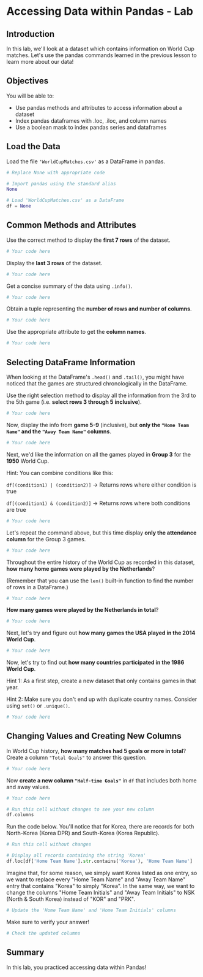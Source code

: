 # Accessing Data within Pandas - Lab

## Introduction

In this lab, we'll look at a dataset which contains information on World Cup matches. Let's use the pandas commands learned in the previous lesson to learn more about our data!

## Objectives

You will be able to: 

- Use pandas methods and attributes to access information about a dataset 
- Index pandas dataframes with .loc, .iloc, and column names 
- Use a boolean mask to index pandas series and dataframes

## Load the Data

Load the file `'WorldCupMatches.csv'` as a DataFrame in pandas.


```python
# Replace None with appropriate code

# Import pandas using the standard alias
None

# Load 'WorldCupMatches.csv' as a DataFrame
df = None
```

## Common Methods and Attributes

Use the correct method to display the **first 7 rows** of the dataset.


```python
# Your code here
```

Display the **last 3 rows** of the dataset.


```python
# Your code here
```

Get a concise summary of the data using `.info()`. 


```python
# Your code here
```

Obtain a tuple representing the **number of rows and number of columns**.


```python
# Your code here
```

Use the appropriate attribute to get the **column names**.


```python
# Your code here
```

## Selecting DataFrame Information

When looking at the DataFrame's `.head()` and `.tail()`, you might have noticed that the games are structured chronologically in the DataFrame.

Use the right selection method to display all the information from the 3rd to the 5th game (i.e. **select rows 3 through 5 inclusive**).


```python
# Your code here
```

Now, display the info from **game 5-9** (inclusive), but **only the `"Home Team Name"` and the `"Away Team Name"` columns**.


```python
# Your code here
```

Next, we'd like the information on all the games played in **Group 3** for the **1950** World Cup.

Hint: You can combine conditions like this:

`df[(condition1) | (condition2)]`  -> Returns rows where either condition is true

`df[(condition1) & (condition2)]`  -> Returns rows where both conditions are true


```python
# Your code here
```

Let's repeat the command above, but this time display **only the attendance column** for the Group 3 games. 


```python
# Your code here
```

Throughout the entire history of the World Cup as recorded in this dataset, **how many home games were played by the Netherlands**?

(Remember that you can use the `len()` built-in function to find the number of rows in a DataFrame.)


```python
# Your code here
```

**How many games were played by the Netherlands in total**?


```python
# Your code here
```

Next, let's try and figure out **how many games the USA played in the 2014 World Cup**.


```python
# Your code here
```

Now, let's try to find out **how many countries participated in the 1986 World Cup**.

Hint 1: As a first step, create a new dataset that only contains games in that year.

Hint 2: Make sure you don't end up with duplicate country names. Consider using `set()` or `.unique()`.


```python
# Your code here
```

## Changing Values and Creating New Columns

In World Cup history, **how many matches had 5 goals or more in total**? Create a column `"Total Goals"` to answer this question.


```python
# Your code here
```

Now **create a new column `"Half-time Goals"`** in `df` that includes both home and away values.


```python
# Your code here
```


```python
# Run this cell without changes to see your new column
df.columns
```

Run the code below. You'll notice that for Korea, there are records for both North-Korea (Korea DPR) and South-Korea (Korea Republic). 


```python
# Run this cell without changes

# Display all records containing the string 'Korea'
df.loc[df['Home Team Name'].str.contains('Korea'), 'Home Team Name']
```

Imagine that, for some reason, we simply want Korea listed as one entry, so we want to replace every "Home Team Name" and "Away Team Name" entry that contains "Korea" to simply "Korea". In the same way, we want to change the columns "Home Team Initials" and "Away Team Initials" to NSK (North & South Korea) instead of "KOR" and "PRK". 


```python
# Update the 'Home Team Name' and 'Home Team Initials' columns 

```

Make sure to verify your answer!


```python
# Check the updated columns

```

## Summary

In this lab, you practiced accessing data within Pandas!

